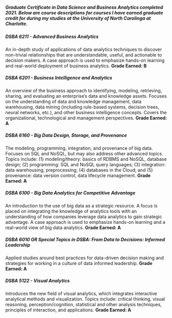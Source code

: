 <h5>Graduate Certificate in Data Science and Business Analytics completed 2021. 
Below are course descriptions for courses I have earned graduate credit for during my studies at the University of North Carolinga at Charlotte.</h5>
<h5>DSBA 6211 - Advanced Business Analytics</h5>
An in-depth study of applications of data analytics techniques to discover non-trivial relationships that are understandable, useful, and actionable to decision makers.  A case approach is used to emphasize hands-on learning and real-world deployment of business analytics.
<b>Grade Earned: B</b>


<h5>DSBA 6201 - Business Intelligence and Analytics</h5>
An overview of the business approach to identifying, modeling, retrieving, sharing, and evaluating an enterprise’s data and knowledge assets.  Focuses on the understanding of data and knowledge management, data warehousing, data mining (including rule-based systems, decision trees, neural networks, etc.), and other business intelligence concepts.  Covers the organizational, technological and management perspectives.
<b>Grade Earned: A</b>


<h5>DSBA 6160 - Big Data Design, Storage, and Provenance</h5>
The modeling, programming, integration, and provenance of big data.  Focuses on SQL and NoSQL, but may also address other advanced topics. Topics include: (1) modeling/theory: basics of RDBMS and NoSQL, database design; (2) programming: SQL and NoSQL query languages; (3) integration: data warehousing, preprocessing; (4) databases in the Cloud; and (5) provenance: data version control, data lifecycle management.
<b>Grade Earned: A</b>


<h5>DSBA 6100 - Big Data Analytics for Competitive Advantage</h5>
An introduction to the use of big data as a strategic resource. A focus is placed on integrating the knowledge of analytics tools with an understanding of how companies leverage data analytics to gain strategic advantage. A case approach is used to emphasize hands-on learning and a real-world view of big data analytics.
<b>Grade Earned: A</b>


<h5>DSBA	6010	GR	Special Topics in DSBA: From Data to Decisions: Informed Leadership</h5>
Applied studies around best practices for data-driven decision making and strategies for working in a culture of data informed leadership.
<b>Grade Earned: A</b>


<h5>DSBA 5122 - Visual Analytics</h5>
Introduces the new field of visual analytics, which integrates interactive analytical methods and visualization.  Topics include: critical thinking, visual reasoning, perception/cognition, statistical and other analysis techniques, principles of interaction, and applications.
<b>Grade Earned: A</b>

